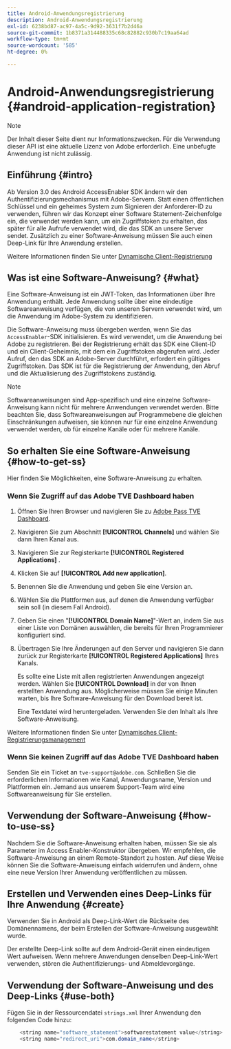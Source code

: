 ```yaml
---
title: Android-Anwendungsregistrierung
description: Android-Anwendungsregistrierung
exl-id: 6238bd87-ac97-4a5c-9d92-3631f7b2d46a
source-git-commit: 1b8371a314488335c68c82882c930b7c19aa64ad
workflow-type: tm+mt
source-wordcount: '585'
ht-degree: 0%

---
```


# Android-Anwendungsregistrierung {#android-application-registration}

>[!NOTE]
>
>Der Inhalt dieser Seite dient nur Informationszwecken. Für die Verwendung dieser API ist eine aktuelle Lizenz von Adobe erforderlich. Eine unbefugte Anwendung ist nicht zulässig.

## Einführung {#intro}

Ab Version 3.0 des Android AccessEnabler SDK ändern wir den Authentifizierungsmechanismus mit Adobe-Servern. Statt einen öffentlichen Schlüssel und ein geheimes System zum Signieren der Anforderer-ID zu verwenden, führen wir das Konzept einer Software Statement-Zeichenfolge ein, die verwendet werden kann, um ein Zugriffstoken zu erhalten, das später für alle Aufrufe verwendet wird, die das SDK an unsere Server sendet. Zusätzlich zu einer Software-Anweisung müssen Sie auch einen Deep-Link für Ihre Anwendung erstellen.

Weitere Informationen finden Sie unter [Dynamische Client-Registrierung](/help/authentication/dynamic-client-registration.md)

## Was ist eine Software-Anweisung? {#what}

Eine Software-Anweisung ist ein JWT-Token, das Informationen über Ihre Anwendung enthält. Jede Anwendung sollte über eine eindeutige Softwareanweisung verfügen, die von unseren Servern verwendet wird, um die Anwendung im Adobe-System zu identifizieren.

Die Software-Anweisung muss übergeben werden, wenn Sie das `AccessEnabler`-SDK initialisieren. Es wird verwendet, um die Anwendung bei Adobe zu registrieren. Bei der Registrierung erhält das SDK eine Client-ID und ein Client-Geheimnis, mit dem ein Zugriffstoken abgerufen wird. Jeder Aufruf, den das SDK an Adobe-Server durchführt, erfordert ein gültiges Zugriffstoken. Das SDK ist für die Registrierung der Anwendung, den Abruf und die Aktualisierung des Zugriffstokens zuständig.

>[!NOTE]
>
>Softwareanweisungen sind App-spezifisch und eine einzelne Software-Anweisung kann nicht für mehrere Anwendungen verwendet werden. Bitte beachten Sie, dass Softwareanweisungen auf Programmebene die gleichen Einschränkungen aufweisen, sie können nur für eine einzelne Anwendung verwendet werden, ob für einzelne Kanäle oder für mehrere Kanäle.

## So erhalten Sie eine Software-Anweisung {#how-to-get-ss}

Hier finden Sie Möglichkeiten, eine Software-Anweisung zu erhalten.

### Wenn Sie Zugriff auf das Adobe TVE Dashboard haben

1. Öffnen Sie Ihren Browser und navigieren Sie zu [Adobe Pass TVE Dashboard](https://console.auth.adobe.com).

1. Navigieren Sie zum Abschnitt **[!UICONTROL Channels]** und wählen Sie dann Ihren Kanal aus.

1. Navigieren Sie zur Registerkarte **[!UICONTROL Registered Applications]** .

1. Klicken Sie auf **[!UICONTROL Add new application]**.

1. Benennen Sie die Anwendung und geben Sie eine Version an.

1. Wählen Sie die Plattformen aus, auf denen die Anwendung verfügbar sein soll (in diesem Fall Android).

1. Geben Sie einen &quot;**[!UICONTROL Domain Name]**&quot;-Wert an, indem Sie aus einer Liste von Domänen auswählen, die bereits für Ihren Programmierer konfiguriert sind.

1. Übertragen Sie Ihre Änderungen auf den Server und navigieren Sie dann zurück zur Registerkarte **[!UICONTROL Registered Applications]** Ihres Kanals.

   Es sollte eine Liste mit allen registrierten Anwendungen angezeigt werden. Wählen Sie **[!UICONTROL Download]** in der von Ihnen erstellten Anwendung aus. Möglicherweise müssen Sie einige Minuten warten, bis Ihre Software-Anweisung für den Download bereit ist.

   Eine Textdatei wird heruntergeladen. Verwenden Sie den Inhalt als Ihre Software-Anweisung.

Weitere Informationen finden Sie unter [Dynamisches Client-Registrierungsmanagement](/help/authentication/dynamic-client-registration-management.md)

### Wenn Sie keinen Zugriff auf das Adobe TVE Dashboard haben

Senden Sie ein Ticket an `tve-support@adobe.com`. Schließen Sie die erforderlichen Informationen wie Kanal, Anwendungsname, Version und Plattformen ein. Jemand aus unserem Support-Team wird eine Softwareanweisung für Sie erstellen.

## Verwendung der Software-Anweisung {#how-to-use-ss}

Nachdem Sie die Software-Anweisung erhalten haben, müssen Sie sie als Parameter im Access Enabler-Konstruktor übergeben. Wir empfehlen, die Software-Anweisung an einem Remote-Standort zu hosten. Auf diese Weise können Sie die Software-Anweisung einfach widerrufen und ändern, ohne eine neue Version Ihrer Anwendung veröffentlichen zu müssen.

## Erstellen und Verwenden eines Deep-Links für Ihre Anwendung {#create}

Verwenden Sie in Android als Deep-Link-Wert die Rückseite des Domänennamens, der beim Erstellen der Software-Anweisung ausgewählt wurde.

Der erstellte Deep-Link sollte auf dem Android-Gerät einen eindeutigen Wert aufweisen. Wenn mehrere Anwendungen denselben Deep-Link-Wert verwenden, stören die Authentifizierungs- und Abmeldevorgänge.

## Verwendung der Software-Anweisung und des Deep-Links {#use-both}

Fügen Sie in der Ressourcendatei `strings.xml` Ihrer Anwendung den folgenden Code hinzu:

```JAVA
    <string name="software_statement">softwarestatement value</string>
    <string name="redirect_uri">com.domain_name</string>
```

